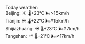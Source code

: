 Today weather:  
Beijing: ☀️   🌡️+23°C 🌬️↘15km/h  
Tianjin: ☀️   🌡️+22°C 🌬️↗15km/h  
Shijiazhuang: ☀️   🌡️+23°C 🌬️↗7km/h  
Tangshan: ⛅️  🌡️+21°C 🌬️↗17km/h  
